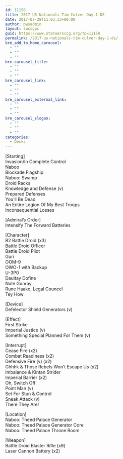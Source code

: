 ```yaml
---
id: 11158
title: 2017 US Nationals Tim Culver Day 1 DS
date: 2017-07-28T11:03:33+00:00
author: pwsadmin
layout: swccgpc
guid: https://www.starwarsccg.org/?p=11158
permalink: /2017-us-nationals-tim-culver-day-1-ds/
bre_add_to_home_carousel:
  - ""
  - ""
  - ""
bre_carousel_title:
  - ""
  - ""
  - ""
bre_carousel_link:
  - ""
  - ""
  - ""
bre_carousel_external_link:
  - ""
  - ""
  - ""
bre_carousel_slogan:
  - ""
  - ""
  - ""
categories:
  - Decks
---
```

[Starting]  
Invasion/In Complete Control  
Naboo  
Blockade Flagship  
Naboo: Swamp  
Droid Racks  
Knowledge and Defense (v)  
Prepared Defenses  
You&#8217;ll Be Dead  
An Entire Legion Of My Best Troops  
Inconsequential Losses

[Admiral&#8217;s Order]  
Intensify The Forward Batteries

[Character]  
B2 Battle Droid (x3)  
Battle Droid Officer  
Battle Droid Pilot  
Guri  
OOM-9  
OWO-1 with Backup  
U-3P0  
Daultay Dofine  
Nute Gunray  
Rune Haako, Legal Councel  
Tey How

[Device]  
Defelector Shield Generators (v)

[Effect]  
First Strike  
Imperial Justice (v)  
Something Special Planned For Them (v)

[Interrupt]  
Cease Fire (x2)  
Combat Readiness (x2)  
Defensive Fire (v) (x2)  
Ghhhk & Those Rebels Won&#8217;t Escape Us (x2)  
Imbalance & Kintan Strider  
Imperial Barrier (x2)  
Oh, Switch Off  
Point Man (v)  
Set For Stun & Control  
Sneak Attack (v)  
There They Are!

[Location]  
Naboo: Theed Palace Generator  
Naboo: Theed Palace Generator Core  
Naboo: Theed Palace Throne Room

[Weapon]  
Battle Droid Blaster Rifle (x9)  
Laser Cannon Battery (x2)